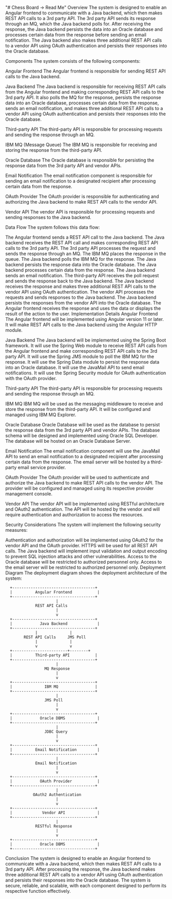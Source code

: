 "# Chess Board -> Read Me" 
Overview
The system is designed to enable an Angular frontend to communicate with a Java backend, which then makes REST API calls to a 3rd party API. The 3rd party API sends its response through an MQ, which the Java backend polls for. After receiving the response, the Java backend persists the data into an Oracle database and processes certain data from the response before sending an email notification. The Java backend also makes three additional REST API calls to a vendor API using OAuth authentication and persists their responses into the Oracle database.

Components
The system consists of the following components:

Angular Frontend
The Angular frontend is responsible for sending REST API calls to the Java backend.

Java Backend
The Java backend is responsible for receiving REST API calls from the Angular frontend and making corresponding REST API calls to the 3rd party API. It also polls the MQ for the response, persists the response data into an Oracle database, processes certain data from the response, sends an email notification, and makes three additional REST API calls to a vendor API using OAuth authentication and persists their responses into the Oracle database.

Third-party API
The third-party API is responsible for processing requests and sending the response through an MQ.

IBM MQ (Message Queue)
The IBM MQ is responsible for receiving and storing the response from the third-party API.

Oracle Database
The Oracle database is responsible for persisting the response data from the 3rd party API and vendor APIs.

Email Notification
The email notification component is responsible for sending an email notification to a designated recipient after processing certain data from the response.

OAuth Provider
The OAuth provider is responsible for authenticating and authorizing the Java backend to make REST API calls to the vendor API.

Vendor API
The vendor API is responsible for processing requests and sending responses to the Java backend.

Data Flow
The system follows this data flow:

The Angular frontend sends a REST API call to the Java backend.
The Java backend receives the REST API call and makes corresponding REST API calls to the 3rd party API.
The 3rd party API processes the request and sends the response through an MQ.
The IBM MQ places the response in the queue.
The Java backend polls the IBM MQ for the response.
The Java backend persists the response data into the Oracle database.
The Java backend processes certain data from the response.
The Java backend sends an email notification.
The third-party API receives the poll request and sends the response back to the Java backend.
The Java backend receives the response and makes three additional REST API calls to the vendor API using OAuth authentication.
The vendor API processes the requests and sends responses to the Java backend.
The Java backend persists the responses from the vendor API into the Oracle database.
The Angular frontend receives the response and uses the data or displays the result of the action to the user.
Implementation Details
Angular Frontend
The Angular frontend will be implemented using Angular version 11 or later. It will make REST API calls to the Java backend using the Angular HTTP module.

Java Backend
The Java backend will be implemented using the Spring Boot framework. It will use the Spring Web module to receive REST API calls from the Angular frontend and make corresponding REST API calls to the 3rd party API. It will use the Spring JMS module to poll the IBM MQ for the response. It will use the Spring Data module to persist the response data into an Oracle database. It will use the JavaMail API to send email notifications. It will use the Spring Security module for OAuth authentication with the OAuth provider.

Third-party API
The third-party API is responsible for processing requests and sending the response through an MQ.

IBM MQ
IBM MQ will be used as the messaging middleware to receive and store the response from the third-party API. It will be configured and managed using IBM MQ Explorer.

Oracle Database
Oracle Database will be used as the database to persist the response data from the 3rd party API and vendor APIs. The database schema will be designed and implemented using Oracle SQL Developer. The database will be hosted on an Oracle Database Server.

Email Notification
The email notification component will use the JavaMail API to send an email notification to a designated recipient after processing certain data from the response. The email server will be hosted by a third-party email service provider.

OAuth Provider
The OAuth provider will be used to authenticate and authorize the Java backend to make REST API calls to the vendor API. The provider will be configured and managed using its respective provider management console.

Vendor API
The vendor API will be implemented using RESTful architecture and OAuth2 authentication. The API will be hosted by the vendor and will require authentication and authorization to access the resources.

Security Considerations
The system will implement the following security measures:

Authentication and authorization will be implemented using OAuth2 for the vendor API and the OAuth provider.
HTTPS will be used for all REST API calls.
The Java backend will implement input validation and output encoding to prevent SQL injection attacks and other vulnerabilities.
Access to the Oracle database will be restricted to authorized personnel only.
Access to the email server will be restricted to authorized personnel only.
Deployment Diagram
The deployment diagram shows the deployment architecture of the system:

      +------------------------------------+
      |          Angular Frontend           |
      +------------------------------------+
                          |
                 REST API Calls
                          |
                          v
      +------------------------------------+
      |            Java Backend             |
      +------------------------------------+
                 |              |
            REST API Calls     JMS Poll
                 |              |
                 v              v
      +------------------------+--------+
      |          Third-party API           |
      +------------------------------------+
                          |
                     MQ Response
                          |
                          v
      +------------------------------------+
      |              IBM MQ                |
      +------------------------------------+
                          |
                     JMS Poll
                          |
                          v
      +------------------------------------+
      |            Oracle DBMS              |
      +------------------------------------+
                          |
                     JDBC Query
                          |
                          v
      +------------------------------------+
      |          Email Notification         |
      +------------------------------------+
                          |
                 Email Notification
                          |
                          v
      +------------------------------------+
      |            OAuth Provider           |
      +------------------------------------+
                          |
                OAuth2 Authentication
                          |
                          v
      +------------------------------------+
      |             Vendor API              |
      +------------------------------------+
                          |
                 RESTful Response
                          |
                          v
      +------------------------------------+
      |            Oracle DBMS              |
      +------------------------------------+
Conclusion
The system is designed to enable an Angular frontend to communicate with a Java backend, which then makes REST API calls to a 3rd party API. After processing the response, the Java backend makes three additional REST API calls to a vendor API using OAuth authentication and persists their responses into the Oracle database. The system is secure, reliable, and scalable, with each component designed to perform its respective function effectively.
